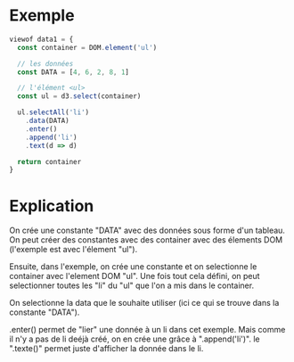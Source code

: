 # Exemple
```javascript
viewof data1 = {
  const container = DOM.element('ul')

  // les données
  const DATA = [4, 6, 2, 8, 1]

  // l'élément <ul>
  const ul = d3.select(container)

  ul.selectAll('li')
    .data(DATA)
    .enter()
    .append('li')
    .text(d => d)

  return container
}
```
# Explication


On crée une constante "DATA" avec des données sous forme d'un tableau.
On peut créer des constantes avec des container avec des élements DOM (l'exemple est avec l'élement "ul").

Ensuite, dans l'exemple, on crée une constante et on selectionne le container avec l'element DOM "ul".
Une fois tout cela défini, on peut selectionner toutes les "li" du "ul" que l'on a mis dans le container.

On selectionne la data que le souhaite utiliser (ici ce qui se trouve dans la constante "DATA").

.enter() permet de "lier" une donnée à un li dans cet exemple.
Mais comme il n'y a pas de li deéjà créé, on en crée une grâce à ".append('li')".
le ".texte()" permet juste d'afficher la donnée dans le li.

